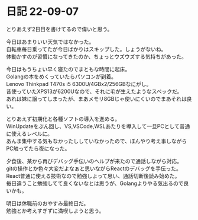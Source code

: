 # 日記 22-09-07
とりあえず2日目を書けてるので偉いと思う。  

今日はあまりいい天気ではなかった。  
自転車毎日乗ってたが今日ばかりはスキップした。しょうがないね。  
体動かすのが習慣になってきたのか、ちょっとウズウズする気持ちがあった。  

今日はもうちょい早く寝たのでまともな時間に起床。  
Golangの本をめくっていたらパソコンが到着。  
Lenovo Thinkpad T470s i5 6300U/4GBx2/256GBなにがし。  
昔使っていたXPS13が6200Uなので、それに毛が生えたようなスペックだ。  
あれは妹に譲ってしまったが、まあメモリ8GBじゃ使いにくいのでまあそれは良い。  

とりあえず初期化と各種ソフトの導入を進める。  
WinUpdateをぶん回し、VS,VSCode,WSLあたりを導入して一旦PCとして普通に使えるレベルに。  
あんま集中する気もなかったししていなかったので、ぼんやり考え事しながらPC触ってたら夜になった。  

夕食後、某から再びデバッグ手伝いのヘルプが来たので通話しながら対応。  
gitの操作とか色々大変だよなぁと思いながらReactのデバッグを手伝った。  
React普通に使える技術なので勉強しよって思い、通話切断後読み始めた。  
毎日違うこと勉強してて良くないなとは思うが、Golangよりやる気出るので良いかも。  

明日は休職前のおやすみ最終日だ。  
勉強とか考えすぎずに満喫しようと思う。  
